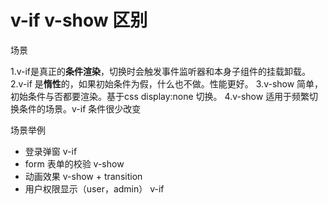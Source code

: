 # v-if v-show 区别
场景

1.v-if是真正的**条件渲染**，切换时会触发事件监听器和本身子组件的挂载卸载。
2.v-if 是**惰性**的，如果初始条件为假，什么也不做。性能更好。
3.v-show 简单，初始条件与否都要渲染。基于css display:none 切换。
4.v-show 适用于频繁切换条件的场景。v-if 条件很少改变

场景举例
- 登录弹窗 v-if
- form 表单的校验 v-show
- 动画效果 v-show + transition
- 用户权限显示（user，admin） v-if